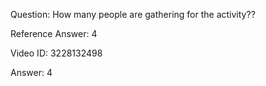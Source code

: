 Question: How many people are gathering for the activity??

Reference Answer: 4

Video ID: 3228132498

Answer: 4

